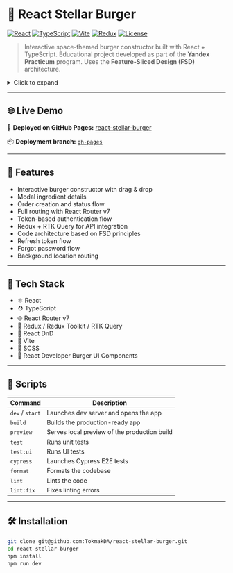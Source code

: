 # 🚀 React Stellar Burger

[![React](https://img.shields.io/badge/-React-61DAFB?style=flat&logo=react&logoColor=black)](https://reactjs.org/)
[![TypeScript](https://img.shields.io/badge/-TypeScript-3178C6?style=flat&logo=typescript&logoColor=white)](https://www.typescriptlang.org/)
[![Vite](https://img.shields.io/badge/-Vite-646CFF?style=flat&logo=vite&logoColor=white)](https://vitejs.dev/)
[![Redux](https://img.shields.io/badge/-Redux-764ABC?style=flat&logo=redux&logoColor=white)](https://redux.js.org/)
[![License](https://img.shields.io/badge/license-MIT-blue.svg)](./LICENSE)

> Interactive space-themed burger constructor built with React + TypeScript.
> Educational project developed as part of the **Yandex Practicum** program.
> Uses the **Feature-Sliced Design (FSD)** architecture.

<details>
  <summary>Click to expand</summary>
  <div align="center">
     <img src="/screenshots/constructor-dnd.png" alt="Burger Constructor" height="480" />
     <img src="/screenshots/burger-dnd.png" alt="Burger Constructor DnD" height="480" />
     <img src="/screenshots/ingredient.png" alt="ingredient" height="480" />
     <img src="/screenshots/order-loader.png" alt="order-loader" height="480" />
     <img src="/screenshots/profile.png" alt="profile" height="480" />
     <img src="/screenshots/profile-orders.png" alt="profile-orders" height="480" />
     <img src="/screenshots/profile-order-detail.png" alt="profile order" height="480" />
     <img src="/screenshots/orders-feed.png" alt="orders-feed" height="480" />
     <img src="/screenshots/order-feed-detail.png" alt="order-info" height="480" />

  </div>
</details>

---

## 🌐 Live Demo

🔗 **Deployed on GitHub Pages:**
[react-stellar-burger](https://tokmakda.github.io/react-stellar-burger/)

📦 **Deployment branch:**
[`gh-pages`](https://github.com/TokmakDA/react-stellar-burger/tree/gh-pages)

---

## 📌 Features

- Interactive burger constructor with drag & drop
- Modal ingredient details
- Order creation and status flow
- Full routing with React Router v7
- Token-based authentication flow
- Redux + RTK Query for API integration
- Code architecture based on FSD principles
- Refresh token flow
- Forgot password flow
- Background location routing

---

## 🧪 Tech Stack

- ⚛️ React
- ⛑️ TypeScript
- 🌐 React Router v7
- 🎯 Redux / Redux Toolkit / RTK Query
- 🧲 React DnD
- 🚀 Vite
- 💅 SCSS
- 🍔 React Developer Burger UI Components

---

## 🚀 Scripts

| Command         | Description                                  |
| --------------- | -------------------------------------------- |
| `dev` / `start` | Launches dev server and opens the app        |
| `build`         | Builds the production-ready app              |
| `preview`       | Serves local preview of the production build |
| `test`          | Runs unit tests                              |
| `test:ui`       | Runs UI tests                                |
| `cypress`       | Launches Cypress E2E tests                   |
| `format`        | Formats the codebase                         |
| `lint`          | Lints the code                               |
| `lint:fix`      | Fixes linting errors                         |

---

## 🛠️ Installation

```bash
git clone git@github.com:TokmakDA/react-stellar-burger.git
cd react-stellar-burger
npm install
npm run dev
```
